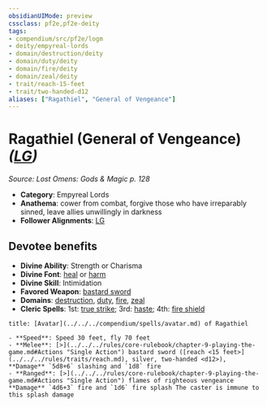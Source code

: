 ```yaml
---
obsidianUIMode: preview
cssclass: pf2e,pf2e-deity
tags:
- compendium/src/pf2e/logm
- deity/empyreal-lords
- domain/destruction/deity
- domain/duty/deity
- domain/fire/deity
- domain/zeal/deity
- trait/reach-15-feet
- trait/two-handed-d12
aliases: ["Ragathiel", "General of Vengeance"]
---
```

# Ragathiel (General of Vengeance) *([LG](../../../rules/traits/lawful-goo-b1.md))*  
*Source: Lost Omens: Gods & Magic p. 128*  

- **Category**: Empyreal Lords
- **Anathema**: cower from combat, forgive those who have irreparably sinned, leave allies unwillingly in darkness
- **Follower Alignments**: [LG](../../../rules/traits/lawful-goo-b1.md)

## Devotee benefits

- **Divine Ability**: Strength or Charisma
- **Divine Font**: [heal](../../spells/heal.md) or [harm](../../spells/harm.md)
- **Divine Skill**: Intimidation
- **Favored Weapon**: [bastard sword](../../equipment/items/bastard-sword.md)
- **Domains**: [destruction](../domains.md#Destruction), [duty](../domains.md#Duty), [fire](../domains.md#Fire), [zeal](../domains.md#Zeal)
- **Cleric Spells**: 1st: [true strike](../../spells/true-strike.md); 3rd: [haste](../../spells/haste.md); 4th: [fire shield](../../spells/fire-shield.md)

```ad-embed-avatar
title: [Avatar](../../../compendium/spells/avatar.md) of Ragathiel

- **Speed**: Speed 30 feet, fly 70 feet
- **Melee**: [>](../../../rules/core-rulebook/chapter-9-playing-the-game.md#Actions "Single Action") bastard sword ([reach <15 feet>](../../../rules/traits/reach.md), silver, two-handed <d12>), **Damage** `5d8+6` slashing and `1d8` fire
- **Ranged**: [>](../../../rules/core-rulebook/chapter-9-playing-the-game.md#Actions "Single Action") flames of righteous vengeance **Damage** `4d6+3` fire and `1d6` fire splash The caster is immune to this splash damage
```
